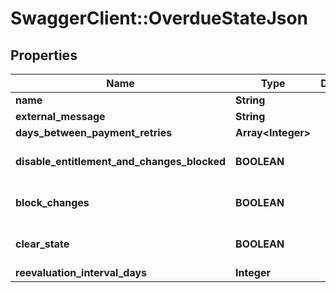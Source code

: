 # SwaggerClient::OverdueStateJson

## Properties
Name | Type | Description | Notes
------------ | ------------- | ------------- | -------------
**name** | **String** |  | [optional] 
**external_message** | **String** |  | [optional] 
**days_between_payment_retries** | **Array&lt;Integer&gt;** |  | [optional] 
**disable_entitlement_and_changes_blocked** | **BOOLEAN** |  | [optional] [default to false]
**block_changes** | **BOOLEAN** |  | [optional] [default to false]
**clear_state** | **BOOLEAN** |  | [optional] [default to false]
**reevaluation_interval_days** | **Integer** |  | [optional] 


